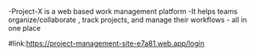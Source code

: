 -Project-X is a web based work management platform
-It helps teams organize/collaborate , track projects, and manage their workflows - all in one place

#link:https://project-management-site-e7a81.web.app/login
